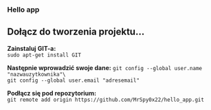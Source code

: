 ### Hello app

## Dołącz do tworzenia projektu...

__Zainstaluj GIT-a:__ <br/>
`sudo apt-get install GIT`<br/>

__Następnie wprowadzić swoje dane:__
`git config --global user.name "nazwauzytkownika"\`<br/>
`git config --global user.email "adresemail"`<br/>

__Podłącz się pod repozytorium:__<br/>
`git remote add origin https://github.com/MrSpy0x22/hello_app.git`<br/>
